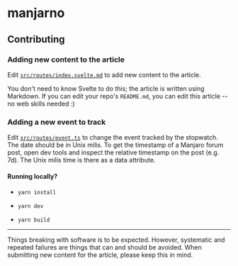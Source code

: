 # manjarno

## Contributing

### Adding new content to the article
Edit [`src/routes/index.svelte.md`](https://github.com/EmeraldSnorlax/manjarno/blob/main/src/routes/+page.svelte.md) to add new content to the article.

You don't need to know Svelte to do this; the article is written using Markdown. If you can edit your repo's `README.md`, you can edit this article -- no web skills needed :)

### Adding a new event to track
Edit [`src/routes/event.ts`](https://github.com/EmeraldSnorlax/manjarno/blob/main/src/routes/event.ts) to change the event tracked by the stopwatch. The date should be in Unix milis.
To get the timestamp of a Manjaro forum post, open dev tools and inspect the relative timestamp on the post (e.g. 7d). The Unix milis time is there as a data attribute.

#### Running locally?

* `yarn install`

* `yarn dev`

* `yarn build`

---

Things breaking with software is to be expected. However, systematic and repeated failures are things that can and should be avoided. When submitting new content for the article, please keep this in mind.
